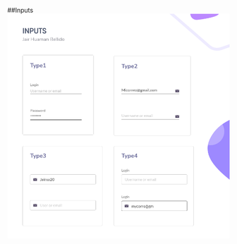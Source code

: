 ##Inputs
![Image of Yaktocat](https://raw.githubusercontent.com/JairHuamanBellido/React-UI-Components/master/public/ImgForPublic/Input.png)
